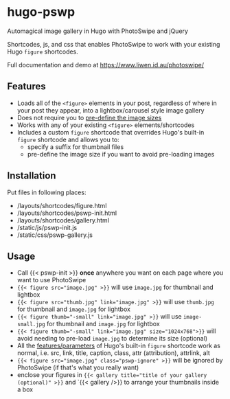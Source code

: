 # hugo-pswp
Automagical image gallery in Hugo with PhotoSwipe and jQuery

Shortcodes, js, and css that enables PhotoSwipe to work with your existing Hugo `figure` shortcodes.

Full documentation and demo at https://www.liwen.id.au/photoswipe/

## Features

- Loads all of the `<figure>` elements in your post, regardless of where in your post they appear, into a lightbox/carousel style image gallery
- Does not require you to [pre-define the image sizes](http://photoswipe.com/documentation/faq.html#image-size)
- Works with any of your existing `<figure>` elements/shortcodes
- Includes a custom `figure` shortcode that overrides Hugo's built-in `figure` shortcode and allows you to:
  - specify a suffix for thumbnail files
  - pre-define the image size if you want to avoid pre-loading images

## Installation
Put files in following places:

- /layouts/shortcodes/figure.html
- /layouts/shortcodes/pswp-init.html
- /layouts/shortcodes/gallery.html
- /static/js/pswp-init.js
- /static/css/pswp-gallery.js

## Usage

- Call {{< pswp-init >}} **once** anywhere you want on each page where you want to use PhotoSwipe
- `{{< figure src="image.jpg" >}}` will use `image.jpg` for thumbnail and lightbox
- `{{< figure src="thumb.jpg" link="image.jpg" >}}` will use `thumb.jpg` for thumbnail and `image.jpg` for lightbox
- `{{< figure thumb="-small" link="image.jpg" >}}` will use `image-small.jpg` for thumbnail and `image.jpg` for lightbox
- `{{< figure thumb="-small" link="image.jpg" size="1024x768">}}` will avoid needing to pre-load `image.jpg` to determine its size (optional)
- All the [features/parameters](https://gohugo.io/extras/shortcodes) of Hugo's built-in `figure` shortcode work as normal, i.e. src, link, title, caption, class, attr (attribution), attrlink, alt
- `{{< figure src="image.jpg" class="pswp-ignore" >}}` will be ignored by PhotoSwipe (if that's what you really want)
- enclose your figures in `{{< gallery title="title of your gallery (optional)" >}}` and `{{< gallery />}} to arrange your thumbnails inside a box




